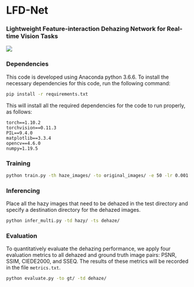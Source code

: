 # LFD-Net

### Lightweight Feature-interaction Dehazing Network for Real-time Vision Tasks

![](readme_images/framework.png)

### Dependencies

This code is developed using Anaconda python 3.6.6. To install the necessary dependencies for this code, run the following command:

```bash
pip install -r requirements.txt
```

This will install all the required dependencies for the code to run properly, as follows:

```
torch==1.10.2
torchvision==0.11.3
PIL==9.4.0
matplotlib==3.3.4
opencv==4.6.0
numpy=1.19.5
```

### Training

```bash
python train.py -th haze_images/ -to original_images/ -e 50 -lr 0.001
```

### Inferencing

Place all the hazy images that need to be dehazed in the test directory and specify a destination directory for the dehazed images.

```bash
python infer_multi.py -td hazy/ -ts dehaze/ 
```

### Evaluation

To quantitatively evaluate the dehazing performance, we apply four evaluation metrics to all dehazed and ground truth image pairs: PSNR, SSIM, CIEDE2000, and SSEQ. The results of these metrics will be recorded in the file `metrics.txt`.

```bash
python evaluate.py -to gt/ -td dehaze/
```
